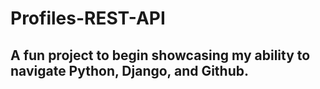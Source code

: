 # Profiles-REST-API
## A fun project to begin showcasing my ability to navigate Python, Django, and Github.
